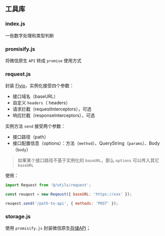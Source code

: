 ## 工具库

### index.js

一些数字处理和类型判断

### promisify.js

将微信原生 `API` 转成 `promise` 使用方式


### request.js

封装 [Flyio](https://github.com/wendux/fly)，实例化接受四个参数：

- 接口域名（baseURL）
- 自定义 `headers`（ headers）
- 请求拦截（requestInterceptors），可选
- 响应拦截（responseInterceptors），可选

实例方法 `send` 接受两个参数：

- 接口路径（path）
- 接口配置信息（options）：方法（`method`）、QueryString（`params`）、Body（`body`）

> 如果某个接口路径不基于实例化的 `baseURL`，那么 `options` 可以传入其它 `baseURL`


使用：

```js
import Request from '@/utils/request';

const reuqest = new Reqeust({ baseURL: 'https://xxx' });

reuqest.send('/path-to-api', { methods: 'POST' });

```

### storage.js

使用 `promisify.js` 封装微信原生[存储API](https://developers.weixin.qq.com/miniprogram/dev/framework/ability/storage.html)；